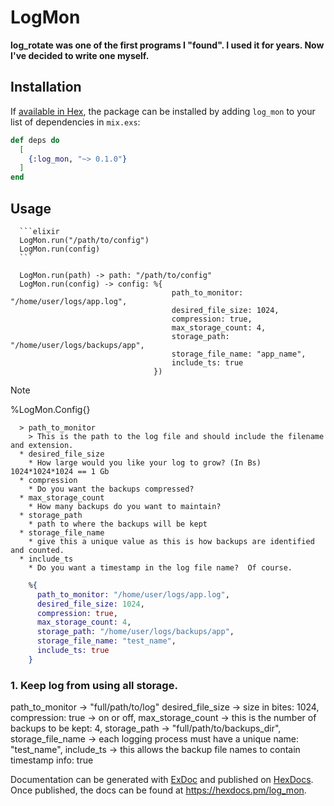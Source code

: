 # LogMon

**log_rotate was one of the first programs I "found".  I used it for years. Now I've decided to write one myself.**

## Installation

If [available in Hex](https://hex.pm/docs/publish), the package can be installed
by adding `log_mon` to your list of dependencies in `mix.exs`:

```elixir
def deps do
  [
    {:log_mon, "~> 0.1.0"}
  ]
end
```

## Usage

      ```elixir
      LogMon.run("/path/to/config")
      LogMon.run(config)
      ```

      LogMon.run(path) -> path: "/path/to/config"
      LogMon.run(config) -> config: %{
                                        path_to_monitor: "/home/user/logs/app.log",
                                        desired_file_size: 1024,
                                        compression: true,
                                        max_storage_count: 4,
                                        storage_path: "/home/user/logs/backups/app",
                                        storage_file_name: "app_name",
                                        include_ts: true
                                    })

  > [!NOTE]
  > %LogMon.Config{}

      > path_to_monitor
        > This is the path to the log file and should include the filename and extension.
      * desired_file_size
        * How large would you like your log to grow? (In Bs) 1024*1024*1024 == 1 Gb
      * compression
        * Do you want the backups compressed? 
      * max_storage_count
        * How many backups do you want to maintain?
      * storage_path
        * path to where the backups will be kept
      * storage_file_name
        * give this a unique value as this is how backups are identified and counted.
      * include_ts
        * Do you want a timestamp in the log file name?  Of course.
```elixir
    %{
      path_to_monitor: "/home/user/logs/app.log",
      desired_file_size: 1024,
      compression: true,
      max_storage_count: 4,
      storage_path: "/home/user/logs/backups/app",
      storage_file_name: "test_name",
      include_ts: true
    }

```
### 1. Keep log from using all storage.
path_to_monitor -> "full/path/to/log"
desired_file_size -> size in bites: 1024,
compression: true -> on or off,
max_storage_count -> this is the number of backups to be kept: 4,
storage_path -> "full/path/to/backups_dir",
storage_file_name -> each logging process must have a unique name: "test_name",
include_ts -> this allows the backup file names to contain timestamp info: true


Documentation can be generated with [ExDoc](https://github.com/elixir-lang/ex_doc)
and published on [HexDocs](https://hexdocs.pm). Once published, the docs can
be found at <https://hexdocs.pm/log_mon>.

